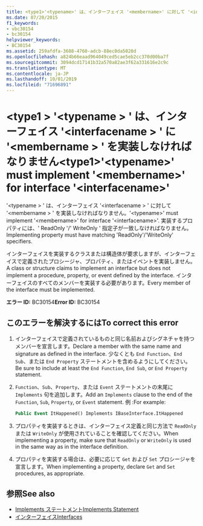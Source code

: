 ```yaml
---
title: <type1>'<typename>' は、インターフェイス '<membername>' に対して '<interfacename>' を実装しなければなりません。
ms.date: 07/20/2015
f1_keywords:
- vbc30154
- bc30154
helpviewer_keywords:
- BC30154
ms.assetid: 259afdfa-3608-4760-adcb-88ec0da5020d
ms.openlocfilehash: a824b66eaad964049ced5cae5eb2cc370d00ba7f
ms.sourcegitcommit: 3094dcd17141b32a570a82ae3f62a331616e2c9c
ms.translationtype: MT
ms.contentlocale: ja-JP
ms.lasthandoff: 10/01/2019
ms.locfileid: "71696891"
---
```

# <a name="type1typename-must-implement-membername-for-interface-interfacename"></a><span data-ttu-id="5bf1b-102">\<type1 > '\<typename > ' は、インターフェイス '\<interfacename > ' に '\<membername > ' を実装しなければなりません</span><span class="sxs-lookup"><span data-stu-id="5bf1b-102">\<type1>'\<typename>' must implement '\<membername>' for interface '\<interfacename>'</span></span>
<span data-ttu-id="5bf1b-103">'\<typename > ' は、インターフェイス '\<interfacename > ' に対して '\<membername > ' を実装しなければなりません。</span><span class="sxs-lookup"><span data-stu-id="5bf1b-103">'\<typename>' must implement '\<membername>' for interface '\<interfacename>'.</span></span> <span data-ttu-id="5bf1b-104">実装するプロパティには、' ReadOnly '/' WriteOnly ' 指定子が一致しなければなりません。</span><span class="sxs-lookup"><span data-stu-id="5bf1b-104">Implementing property must have matching 'ReadOnly'/'WriteOnly' specifiers.</span></span>  
  
 <span data-ttu-id="5bf1b-105">インターフェイスを実装するクラスまたは構造体が要求しますが、インターフェイスで定義されたプロシージャ、プロパティ、またはイベントを実装しません。</span><span class="sxs-lookup"><span data-stu-id="5bf1b-105">A class or structure claims to implement an interface but does not implement a procedure, property, or event defined by the interface.</span></span> <span data-ttu-id="5bf1b-106">インターフェイスのすべてのメンバーを実装する必要があります。</span><span class="sxs-lookup"><span data-stu-id="5bf1b-106">Every member of the interface must be implemented.</span></span>  
  
 <span data-ttu-id="5bf1b-107">**エラー ID:** BC30154</span><span class="sxs-lookup"><span data-stu-id="5bf1b-107">**Error ID:** BC30154</span></span>  
  
## <a name="to-correct-this-error"></a><span data-ttu-id="5bf1b-108">このエラーを解決するには</span><span class="sxs-lookup"><span data-stu-id="5bf1b-108">To correct this error</span></span>  
  
1. <span data-ttu-id="5bf1b-109">インターフェイスで定義されているものと同じ名前およびシグネチャを持つメンバーを宣言します。</span><span class="sxs-lookup"><span data-stu-id="5bf1b-109">Declare a member with the same name and signature as defined in the interface.</span></span> <span data-ttu-id="5bf1b-110">少なくとも `End Function`、`End Sub`、または `End Property` ステートメントを含めるようにしてください。</span><span class="sxs-lookup"><span data-stu-id="5bf1b-110">Be sure to include at least the `End Function`, `End Sub`, or `End Property` statement.</span></span>  
  
2. <span data-ttu-id="5bf1b-111">`Function`、`Sub`、`Property`、または `Event` ステートメントの末尾に `Implements` 句を追加します。</span><span class="sxs-lookup"><span data-stu-id="5bf1b-111">Add an `Implements` clause to the end of the `Function`, `Sub`, `Property`, or `Event` statement.</span></span> <span data-ttu-id="5bf1b-112">例 :</span><span class="sxs-lookup"><span data-stu-id="5bf1b-112">For example:</span></span>  
  
    ```vb  
    Public Event ItHappened() Implements IBaseInterface.ItHappened  
    ```  
  
3. <span data-ttu-id="5bf1b-113">プロパティを実装するときは、インターフェイス定義と同じ方法で `ReadOnly` または `WriteOnly` が使用されていることを確認してください。</span><span class="sxs-lookup"><span data-stu-id="5bf1b-113">When implementing a property, make sure that `ReadOnly` or `WriteOnly` is used in the same way as in the interface definition.</span></span>  
  
4. <span data-ttu-id="5bf1b-114">プロパティを実装する場合は、必要に応じて `Get` および `Set` プロシージャを宣言します。</span><span class="sxs-lookup"><span data-stu-id="5bf1b-114">When implementing a property, declare `Get` and `Set` procedures, as appropriate.</span></span>  
  
## <a name="see-also"></a><span data-ttu-id="5bf1b-115">参照</span><span class="sxs-lookup"><span data-stu-id="5bf1b-115">See also</span></span>

- [<span data-ttu-id="5bf1b-116">Implements ステートメント</span><span class="sxs-lookup"><span data-stu-id="5bf1b-116">Implements Statement</span></span>](../../../visual-basic/language-reference/statements/implements-statement.md)
- [<span data-ttu-id="5bf1b-117">インターフェイス</span><span class="sxs-lookup"><span data-stu-id="5bf1b-117">Interfaces</span></span>](../../../visual-basic/programming-guide/language-features/interfaces/index.md)
